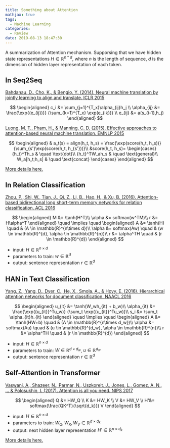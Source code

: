 ```yaml
---
title: Something about Attention
mathjax: true
tags:
  - Machine Learning
categories:
  - Review
date: 2019-08-13 18:47:30
---
```


A summarization of Attention mechanism. Supporsing that we have hidden state representations $H \in \mathbb{R}^{n*d}$, where $n$ is the length of sequence, $d$ is the dimension of hidden layer representation of each token.

<!--more-->
<!--Supporsing that we have hidden state representations $H \in \mathbb{R}^{n*d}$, where $n$ is the length of sequence, $d$ is the dimension of hidden layer representation of each token.
-->

## In Seq2Seq

[Bahdanau, D., Cho, K., & Bengio, Y. (2014). Neural machine translation by jointly learning to align and translate. ICLR 2015](https://arxiv.org/abs/1409.0473)

$$
  \begin{aligned}
    c_i &= \sum_{j=1}^{T_x}\alpha_{ij}h_j \\
    \alpha_{ij} &= \frac{\exp{(e_{ij})}} {\sum_{k=1}^{T_x} \exp(e_{ik})} \\
    e_{ij} &= a(s_{i-1},h_j)
  \end{aligned}
$$

[Luong, M. T., Pham, H., & Manning, C. D. (2015). Effective approaches to attention-based neural machine translation. EMNLP 2015](https://aclweb.org/anthology/D15-1166)

$$
\begin{aligned}
  & a_t(s) = align(h_t, h_s) = \frac{\exp(score(h_t, h_s))}{\sum_{s'}\exp(score(h_t, h_{s'}))}\\
  &score(h_t, h_s)=
    \begin{cases}
      {h_t}^Th_s    & \quad \text{dot}\\
      {h_t}^TW_ah_s & \quad \text{general}\\
      W_a[h_t;h_s]  & \quad \text{concat}
    \end{cases}
  \end{aligned}
$$

[More details here.](https://jalammar.github.io/visualizing-neural-machine-translation-mechanics-of-seq2seq-models-with-attention/)

## In Relation Classification

[Zhou, P., Shi, W., Tian, J., Qi, Z., Li, B., Hao, H., & Xu, B. (2016). Attention-based bidirectional long short-term memory networks for relation classification. ACL 2016](https://www.aclweb.org/anthology/P16-2034)

$$
  \begin{aligned}
    M &= \tanh(H^T)\\
    \alpha &= softmax(w^TM)\\
    r &= H\alpha^T
  \end{aligned}
  \quad
  \implies
  \quad
  \begin{aligned}
  A &= \tanh(H) \quad & (A \in \mathbb{R}^{n\times d})\\
  \alpha &= softmax(Aw) \quad & (w \in \mathbb{R}^{d}, \alpha \in \mathbb{R}^{n})\\
  r &= \alpha^TH \quad & (r \in \mathbb{R}^{d})
  \end{aligned}
$$

* input: $H \in \mathbb{R}^{n\times d}$
* parameters to train: $w \in \mathbb{R}^{d}$
* output: sentence representation $r \in \mathbb{R}^d$

## HAN in Text Classification

[Yang, Z., Yang, D., Dyer, C., He, X., Smola, A., & Hovy, E. (2016). Hierarchical attention networks for document classification. NAACL 2016](https://www.aclweb.org/anthology/N16-1174)

$$
  \begin{aligned}
    u_{it} &= \tanh(W_wh_{it} + b_w)\\
    \alpha_{it} &= \frac{\exp({u_{it}}^Tu_w)} {\sum_t \exp({u_{it}}^Tu_w)}\\
    s_i &= \sum_t \alpha_{it}h_{it}
  \end{aligned}
  \quad
  \implies
  \quad
  \begin{aligned}
  A &= \tanh(HW+b) \quad & (A \in \mathbb{R}^{n\times d_w})\\
  \alpha &= softmax(Au) \quad & (u \in \mathbb{R}^{d_w}, \alpha \in \mathbb{R}^{n})\\
  r &= \alpha^TH \quad & (r \in \mathbb{R}^{d})
  \end{aligned}
$$

* input: $H \in \mathbb{R}^{n\times d}$
* parameters to train: $W \in \mathbb{R}^{d\times d_w}$, $u \in \mathbb{R}^{d_w}$
* output: sentence representation $r \in \mathbb{R}^d$

## Self-Attention in Transformer

[Vaswani, A., Shazeer, N., Parmar, N., Uszkoreit, J., Jones, L., Gomez, A. N., ... & Polosukhin, I. (2017). Attention is all you need. NIPS 2017](http://papers.nips.cc/paper/7181-attention-is-all-you-need)

$$
  \begin{aligned}
    Q &= HW_Q \\
    K &= HW_K \\
    V &= HW_V \\
    H'&= softmax(\frac{QK^T}{\sqrt{d_k}}) V
  \end{aligned}
$$

* input: $H \in \mathbb{R}^{n\times d}$
* parameters to train: $W_Q, W_K, W_V \in \mathbb{R}^{d\times d_k}$
* output: next hidden layer representation $H' \in \mathbb{R}^{n\times d_k}$

[More details here.](http://jalammar.github.io/illustrated-transformer/)
